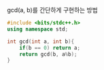 gcd(a, b)를 간단하게 구현하는 방법

```cpp
#include <bits/stdc++.h>
using namespace std;

int gcd(int a, int b){
	if(b == 0) return a;
	return gcd(b, a%b);
}
```


